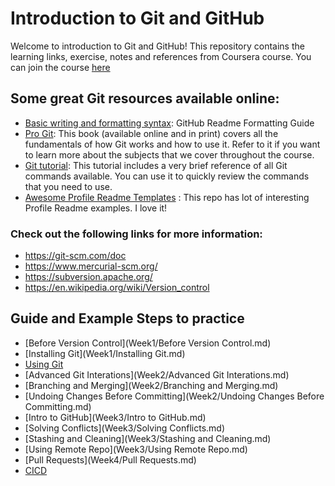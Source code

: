 # Introduction to Git and GitHub

Welcome to introduction to Git and GitHub!
This repository contains the learning links, exercise, notes and references from Coursera course.
You can join the course [here](https://www.coursera.org/learn/introduction-git-github)

## Some great Git resources available online:

- [Basic writing and formatting syntax](https://docs.github.com/en/github/writing-on-github/basic-writing-and-formatting-syntax): GitHub Readme Formatting Guide
- [Pro Git](https://git-scm.com/book/en/v2): This book (available online and in print) covers all the fundamentals of how Git works and how to use it. Refer to it if you want to learn more about the subjects that we cover throughout the course.
- [Git tutorial](https://git-scm.com/docs/gittutorial): This tutorial includes a very brief reference of all Git commands available. You can use it to quickly review the commands that you need to use.
- [Awesome Profile Readme Templates](https://github.com/kautukkundan/Awesome-Profile-README-templates/blob/master/dynamic-realtime/JessicaLim8.md) : This repo has lot of interesting Profile Readme examples. I love it!


### Check out the following links for more information:

- https://git-scm.com/doc
- https://www.mercurial-scm.org/
- https://subversion.apache.org/
- https://en.wikipedia.org/wiki/Version_control

## Guide and Example Steps to practice
- [Before Version Control](Week1/Before Version Control.md)
- [Installing Git](Week1/Installing Git.md)
- [Using Git](Week1/UsingGit.md)
- [Advanced Git Interations](Week2/Advanced Git Interations.md)
- [Branching and Merging](Week2/Branching and Merging.md)
- [Undoing Changes Before Committing](Week2/Undoing Changes Before Committing.md)
- [Intro to GitHub](Week3/Intro to GitHub.md)
- [Solving Conflicts](Week3/Solving Conflicts.md)
- [Stashing and Cleaning](Week3/Stashing and Cleaning.md)
- [Using Remote Repo](Week3/Using Remote Repo.md)
- [Pull Requests](Week4/Pull Requests.md)
- [CICD](Week4/CICD.md)
